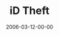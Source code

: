 ---
layout: message
category: message
series: "iD"
title: "iD Theft"
date: 2006-03-12-00-00
message_id: 78
---